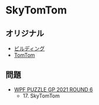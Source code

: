 # SkyTomTom

## オリジナル
- [ビルディング](skyscrapers.md)
- [TomTom](tomtom.md)

## 問題
- [WPF PUZZLE GP 2021 ROUND 6](../questions/wpfpgp2021_6.md)
	- 17\. SkyTomTom
